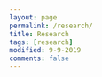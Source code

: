 ```yaml
--- 
layout: page
permalink: /research/
title: Research
tags: [research]
modified: 9-9-2019
comments: false
---
```


<head>
    <meta name="generator" content="HTML Tidy for Linux/x86 (vers 11 February 2007), see www.w3.org">
    <style type="text/css">
        /* Color scheme stolen from Sergey Karayev */
        
        a {
            color: #1772d0;
            text-decoration: none;
        }
        
        a:focus,
        a:hover {
            color: #f09228;
            text-decoration: none;
        }
        
        body,
        td,
        th,
        tr,
        p,
        a {
            font-family: 'Lato', Verdana, Helvetica, sans-serif;
            font-size: 14px
        }
        
        strong {
            font-family: 'Lato', Verdana, Helvetica, sans-serif;
            font-size: 14px;
        }
        
        heading {
            font-family: 'Lato', Verdana, Helvetica, sans-serif;
            font-size: 22px;
        }
        
        papertitle {
            font-family: 'Lato', Verdana, Helvetica, sans-serif;
            font-size: 14px;
            font-weight: 700
        }
        
        name {
            font-family: 'Lato', Verdana, Helvetica, sans-serif;
            font-size: 32px;
        }
        
        .one {
            width: 160px;
            height: 160px;
            position: relative;
        }
        
        .two {
            width: 160px;
            height: 160px;
            position: absolute;
            transition: opacity .2s ease-in-out;
            -moz-transition: opacity .2s ease-in-out;
            -webkit-transition: opacity .2s ease-in-out;
        }
        
        .fade {
            transition: opacity .2s ease-in-out;
            -moz-transition: opacity .2s ease-in-out;
            -webkit-transition: opacity .2s ease-in-out;
        }
        
        span.highlight {
            background-color: #ffffd0;
        }
    </style>
    <link rel="icon" type="image/png" href="images/seal_icon.png">
    <title>Research</title>
    <meta http-equiv="Content-Type" content="text/html; charset=us-ascii">
    <link href='https://fonts.googleapis.com/css?family=Lato:400,700,400italic,700italic' rel='stylesheet' type='text/css'>
</head>

<body>
    <table width="800" border="0" align="center" cellspacing="0" cellpadding="0">
        <tr>
            <td>

                <table width="100%" align="center" border="0" cellspacing="0" cellpadding="20">
                    <tr>
                        <td width="100%" valign="middle">
                            <p>
                                .....
                            </p>
                        </td>
                    </tr>
                </table>

                <table width="120%" align="center" border="0" cellspacing="0" cellpadding="20">

                    <tr>
                        <td width="25%">
                            <img src=''>
                        </td>
                        <td valign="top" width="75%">
                            <p>
                                <a href="https://openreview.net/pdf?id=BJlEEaEFDS">
                                    <papertitle>Towards an Adversarially Robust Normalization Approach</papertitle>
                                </a>
                                <br>
                                <strong>Muhammad Awais </strong> Fahad Shamshad , Sung-Ho Bae
                                <br>
                                <em>Submitted to ICLR</em>, 2020
                                <br>
                                <p></p>
                                <p>With immense benefits of BatchNorm also comes its adversarial vulnerability as shown by recent papers. In this work, we first investigated how BatchNorm causes this vulnerability and how to avoid it. We also proposed a new normalization called RobustNorm which inherits all the benefits of BatchNorm while being more adversarially robust then BatchNorm.
                                </p>
                    </tr>

                    <tr>
                        <td width="25%">
                            <div class="one">
                                <img src=''>
                            </div>

                        </td>
                        <td valign="top" width="25%">
                            <a href="https://drive.google.com/file/d/13i6DlS9UhGVKmwslLUFnKBwdxFRVQeQj/view?usp=sharing">
                                <papertitle>Revisiting Internal Covariate Shift For Batch Normalization</papertitle>
                            </a>
                            <br>
                            <a href="">Muhammad Awais</a>,
                            <a href=""> <strong>Md Tauhid Iqbal </strong></a>,
                            <a href="">Sung-Ho Bae</a>,
                            <br>
                            <em>Submitted to NIPS</em>, 2020
                            <br>
                            <a href="">arxiv</a> /
                            <a href="">blog post</a> /
                            <a href="">bibtex</a>
                            <p></p>
                            <p></p>
                        </td>
                    </tr>

                    <tr >
                        <td width="25%">
                            <div class="one">
                                <div class="two" id='aperture_image'><img src='images/ptych.PNG'></div>
                                <img src='images/ptych.PNG'>
                            </div>
        
                        </td>
                        <td valign="top" width="75%">
                            <a href="https://drive.google.com/open?id=1MpvxcW7OTJP321QL_q4ZLQ8D653bZZzy">
                                <papertitle>Adaptive Ptych: Leveraging Image Adaptive Generative Priors for Subsampled Fourier Ptychography</papertitle>
                            </a>
                            <br>
                            <a href="https://people.eecs.berkeley.edu/~pratul/">Fahad Shamshad</a>,
                            <a href="http://rahuldotgarg.appspot.com/">Farwa Abbas</a>,
                            <a href="http://people.csail.mit.edu/nwadhwa/">Ali Ahmed</a>,
                            <br>
                            <em>Accepted in ICCVw</em>, 2019
                            <br>
                            <a href="">code</a> /
                            <a href="">bibtex</a>
                            <p></p>
                            <p>We propose robust ptychography algorithm that acheive comparable reconstruction results to state of the art at low subsampling ratios.</p>
                        </td>
                    </tr>
					
					 <tr >
                        <td width="25%">
                            <div class="one">
                                <div class="two" id='aperture_image'><img src='images/ptych.PNG'></div>
                                <img src='images/ptych.PNG'>
                            </div>
        
                        </td>
                        <td valign="top" width="75%">
                            <a href="https://drive.google.com/open?id=1MpvxcW7OTJP321QL_q4ZLQ8D653bZZzy">
                                <papertitle>Leveraging Deep Stein’s based Risk Estimator for Unsupervised X-ray Denoising </papertitle>
                            </a>
                            <br>
                            <a href="https://people.eecs.berkeley.edu/~pratul/">Fahad Shamshad</a>,
                            <a href="http://rahuldotgarg.appspot.com/">Muhammad Awais</a>,
                            <a href="http://people.csail.mit.edu/nwadhwa/">Ali Ahmed</a>,
                            <br>
                            <em>Accepted in NIPSw</em>, 2018
                            <br>
                            <a href="">code</a> /
                            <a href="">bibtex</a>
                            <p></p>
                            <p>In this work, we leveraged stein unbiased estimator to train a convolutional network that can denoise medical images without requiring any ground truth. We also proposed a way to extend this to Poisson noise. </p>
                        </td>
                    </tr>
					
										 <tr >
                        <td width="25%">
                            <div class="one">
                                <div class="two" id='aperture_image'><img src='images/ptych.PNG'></div>
                                <img src='images/ptych.PNG'>
                            </div>
        
                        </td>
                        <td valign="top" width="75%">
                            <a href="https://drive.google.com/open?id=1MpvxcW7OTJP321QL_q4ZLQ8D653bZZzy">
                                <papertitle>Predicting Election using a Novel Rigged Model</papertitle>
                            </a>
                            <br>
                            <a href="https://people.eecs.berkeley.edu/~pratul/">Fahad Shamshad</a>,
                            <a href="http://rahuldotgarg.appspot.com/">Muhammad Awais</a>,
                            <a href="http://people.csail.mit.edu/nwadhwa/">Ali Ahmed</a>,
                            <br>
                            <em>Accepted in <a href="https://www.springer.com/journal/12652"> Springer Journal (IF=1.5)</a></em>, 2019
                            <br>
                            <a href="">code</a> /
                            <a href="">bibtex</a>
                            <p></p>
                            <p>Introduced a novel, data science, machine learning and statistics-based approach to predict constituency level results of general election 2018 of Pakistan before the election. This algorithm won the national level prediction challenge. Results: 250 out of 270 seats were correctly predicted for the top two candidates.
							</p>
                        </td>
                    </tr>




                </table>


                </td>
        </tr>
    </table>
</body>

</html>
